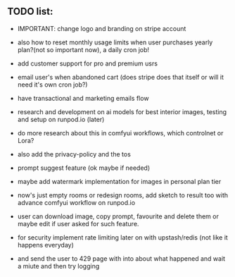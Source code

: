 ## TODO list:

- IMPORTANT: change logo and branding on stripe account
- also how to reset monthly usage limits when user purchases yearly plan?(not so important now), a daily cron job!
- add customer support for pro and premium usrs
- email user's when abandoned cart (does stripe does that itself or will it need it's own cron job?)
- have transactional and marketing emails flow
- research and development on ai models for best interior images, testing and setup on runpod.io (later)
- do more research about this in comfyui workflows, which controlnet or Lora?
- also add the privacy-policy and the tos
- prompt suggest feature (ok maybe if needed)
- maybe add watermark implementation for images in personal plan tier
- now's just empty rooms or redesign rooms, add sketch to result too with advance comfyui workflow on runpod.io
- user can download image, copy prompt, favourite and delete them or maybe edit if user asked for such feature.

- for security implement rate limiting later on with upstash/redis (not like it happens everyday)
- and send the user to 429 page with into about what happened and wait a miute and then try logging
